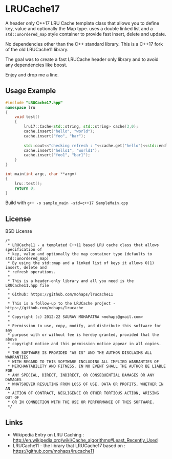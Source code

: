LRUCache17
==========

A header only C++17 LRU Cache template class that allows you to define key, value and optionally the Map type. uses a double linked list and a ```std::unordered_map``` style container to provide fast insert, delete and update.

No dependencies other than the C++ standard library. This is a C++17 fork of the old LRUCache11 library.

The goal was to create a fast LRUCache header only library and to avoid any dependencies like boost.

Enjoy and drop me a line.


Usage Example
---------------
```cpp
#include "LRUCache17.hpp"
namespace lru
{
	void test()
	{
		lru17::Cache<std::string, std::string> cache(3,0);
		cache.insert("hello", "world");
		cache.insert("foo", "bar");
		
		std::cout<<"checking refresh : "<<cache.get("hello")<<std::endl;
		cache.insert("hello1", "world1");
		cache.insert("foo1", "bar1");
	}
}

int main(int argc, char **argv)
{
	lru::test();
	return 0;
}
```

Build with ```g++ -o sample_main -std=c++17 SampleMain.cpp```

License
-------

BSD License

```
/*
 * LRUCache11 - a templated C++11 based LRU cache class that allows specification of
 * key, value and optionally the map container type (defaults to std::unordered_map)
 * By using the std::map and a linked list of keys it allows O(1) insert, delete and
 * refresh operations.
 *
 * This is a header-only library and all you need is the LRUCache11.hpp file
 *
 * Github: https://github.com/mohaps/lrucache11
 *
 * This is a follow-up to the LRUCache project - https://github.com/mohaps/lrucache
 *
 * Copyright (c) 2012-22 SAURAV MOHAPATRA <mohaps@gmail.com>
 *
 * Permission to use, copy, modify, and distribute this software for any
 * purpose with or without fee is hereby granted, provided that the above
 * copyright notice and this permission notice appear in all copies.
 *
 * THE SOFTWARE IS PROVIDED "AS IS" AND THE AUTHOR DISCLAIMS ALL WARRANTIES
 * WITH REGARD TO THIS SOFTWARE INCLUDING ALL IMPLIED WARRANTIES OF
 * MERCHANTABILITY AND FITNESS. IN NO EVENT SHALL THE AUTHOR BE LIABLE FOR
 * ANY SPECIAL, DIRECT, INDIRECT, OR CONSEQUENTIAL DAMAGES OR ANY DAMAGES
 * WHATSOEVER RESULTING FROM LOSS OF USE, DATA OR PROFITS, WHETHER IN AN
 * ACTION OF CONTRACT, NEGLIGENCE OR OTHER TORTIOUS ACTION, ARISING OUT OF
 * OR IN CONNECTION WITH THE USE OR PERFORMANCE OF THIS SOFTWARE.
 */
```

Links
--------
* Wikipedia Entry on LRU Caching : http://en.wikipedia.org/wiki/Cache_algorithms#Least_Recently_Used
* LRUCache11 - the library that LRUCache17 based on : https://github.com/mohaps/lrucache11
